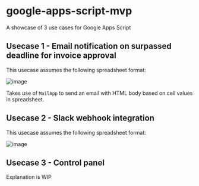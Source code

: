 # google-apps-script-mvp
A showcase of 3 use cases for Google Apps Script


## Usecase 1 - Email notification on surpassed deadline for invoice approval

This usecase assumes the following spreadsheet format:

![image](https://github.com/frederni/google-apps-script-mvp/assets/23258333/a1a96b08-8c9f-45d9-9fad-77812136cdba)

Takes use of `MailApp` to send an email with HTML body based on cell values in spreadsheet.

## Usecase 2 - Slack webhook integration

This usecase assumes the following spreadsheet format:

![image](https://github.com/frederni/google-apps-script-mvp/assets/23258333/dd5dad08-9a62-4cc8-b69d-18d9cf619753)

## Usecase 3 - Control panel

Explanation is WIP
